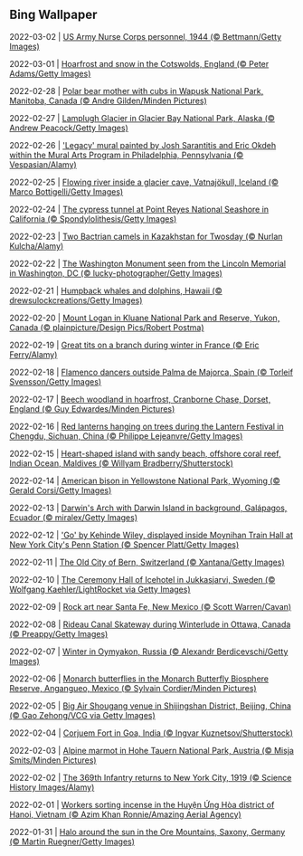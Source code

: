 ## Bing Wallpaper
2022-03-02 | [US Army Nurse Corps personnel, 1944 (© Bettmann/Getty Images)](./wallpaper/2022-03-02.jpg) 

2022-03-01 | [Hoarfrost and snow in the Cotswolds, England (© Peter Adams/Getty Images)](./wallpaper/2022-03-01.jpg) 

2022-02-28 | [Polar bear mother with cubs in Wapusk National Park, Manitoba, Canada (© Andre Gilden/Minden Pictures)](./wallpaper/2022-02-28.jpg) 

2022-02-27 | [Lamplugh Glacier in Glacier Bay National Park, Alaska (© Andrew Peacock/Getty Images)](./wallpaper/2022-02-27.jpg) 

2022-02-26 | ['Legacy' mural painted by Josh Sarantitis and Eric Okdeh within the Mural Arts Program in Philadelphia, Pennsylvania (© Vespasian/Alamy)](./wallpaper/2022-02-26.jpg) 

2022-02-25 | [Flowing river inside a glacier cave, Vatnajökull, Iceland (© Marco Bottigelli/Getty Images)](./wallpaper/2022-02-25.jpg) 

2022-02-24 | [The cypress tunnel at Point Reyes National Seashore in California (© Spondylolithesis/Getty Images)](./wallpaper/2022-02-24.jpg) 

2022-02-23 | [Two Bactrian camels in Kazakhstan for Twosday (© Nurlan Kulcha/Alamy)](./wallpaper/2022-02-23.jpg) 

2022-02-22 | [The Washington Monument seen from the Lincoln Memorial in Washington, DC (© lucky-photographer/Getty Images)](./wallpaper/2022-02-22.jpg) 

2022-02-21 | [Humpback whales and dolphins, Hawaii (© drewsulockcreations/Getty Images)](./wallpaper/2022-02-21.jpg) 

2022-02-20 | [Mount Logan in Kluane National Park and Reserve, Yukon, Canada (© plainpicture/Design Pics/Robert Postma)](./wallpaper/2022-02-20.jpg) 

2022-02-19 | [Great tits on a branch during winter in France (© Eric Ferry/Alamy)](./wallpaper/2022-02-19.jpg) 

2022-02-18 | [Flamenco dancers outside Palma de Majorca, Spain (© Torleif Svensson/Getty Images)](./wallpaper/2022-02-18.jpg) 

2022-02-17 | [Beech woodland in hoarfrost, Cranborne Chase, Dorset, England (© Guy Edwardes/Minden Pictures)](./wallpaper/2022-02-17.jpg) 

2022-02-16 | [Red lanterns hanging on trees during the Lantern Festival in Chengdu, Sichuan, China (© Philippe Lejeanvre/Getty Images)](./wallpaper/2022-02-16.jpg) 

2022-02-15 | [Heart-shaped island with sandy beach, offshore coral reef, Indian Ocean, Maldives (© Willyam Bradberry/Shutterstock)](./wallpaper/2022-02-15.jpg) 

2022-02-14 | [American bison in Yellowstone National Park, Wyoming (© Gerald Corsi/Getty Images)](./wallpaper/2022-02-14.jpg) 

2022-02-13 | [Darwin's Arch with Darwin Island in background, Galápagos, Ecuador (© miralex/Getty Images)](./wallpaper/2022-02-13.jpg) 

2022-02-12 | ['Go' by Kehinde Wiley, displayed inside Moynihan Train Hall at New York City's Penn Station (© Spencer Platt/Getty Images)](./wallpaper/2022-02-12.jpg) 

2022-02-11 | [The Old City of Bern, Switzerland (© Xantana/Getty Images)](./wallpaper/2022-02-11.jpg) 

2022-02-10 | [The Ceremony Hall of Icehotel in Jukkasjarvi, Sweden (© Wolfgang Kaehler/LightRocket via Getty Images)](./wallpaper/2022-02-10.jpg) 

2022-02-09 | [Rock art near Santa Fe, New Mexico (© Scott Warren/Cavan)](./wallpaper/2022-02-09.jpg) 

2022-02-08 | [Rideau Canal Skateway during Winterlude in Ottawa, Canada (© Preappy/Getty Images)](./wallpaper/2022-02-08.jpg) 

2022-02-07 | [Winter in Oymyakon, Russia (© Alexandr Berdicevschi/Getty Images)](./wallpaper/2022-02-07.jpg) 

2022-02-06 | [Monarch butterflies in the Monarch Butterfly Biosphere Reserve, Angangueo, Mexico (© Sylvain Cordier/Minden Pictures)](./wallpaper/2022-02-06.jpg) 

2022-02-05 | [Big Air Shougang venue in Shijingshan District, Beijing, China (© Gao Zehong/VCG via Getty Images)](./wallpaper/2022-02-05.jpg) 

2022-02-04 | [Corjuem Fort in Goa, India (© Ingvar Kuznetsov/Shutterstock)](./wallpaper/2022-02-04.jpg) 

2022-02-03 | [Alpine marmot in Hohe Tauern National Park, Austria (© Misja Smits/Minden Pictures)](./wallpaper/2022-02-03.jpg) 

2022-02-02 | [The 369th Infantry returns to New York City, 1919 (© Science History Images/Alamy)](./wallpaper/2022-02-02.jpg) 

2022-02-01 | [Workers sorting incense in the Huyện Ứng Hòa district of Hanoi, Vietnam (© Azim Khan Ronnie/Amazing Aerial Agency)](./wallpaper/2022-02-01.jpg) 

2022-01-31 | [Halo around the sun in the Ore Mountains, Saxony, Germany (© Martin Ruegner/Getty Images)](./wallpaper/2022-01-31.jpg) 

